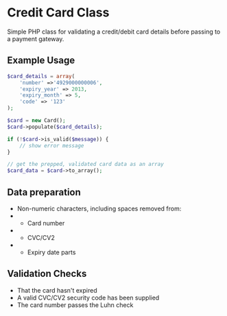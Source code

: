 Credit Card Class
=================

Simple PHP class for validating a credit/debit card details before passing to a payment gateway.


Example Usage
-------------

```PHP
$card_details = array(
	'number' =>'4929000000006', 
	'expiry_year' => 2013,
	'expiry_month' => 5,
	'code' => '123'
);

$card = new Card();
$card->populate($card_details);

if (!$card->is_valid($message)) {
    // show error message
}

// get the prepped, validated card data as an array
$card_data = $card->to_array();
```

Data preparation
----------------
- Non-numeric characters, including spaces removed from:
- - Card number
- - CVC/CV2
- - Expiry date parts

Validation Checks
-----------------
- That the card hasn't expired
- A valid CVC/CV2 security code has been supplied
- The card number passes the Luhn check
